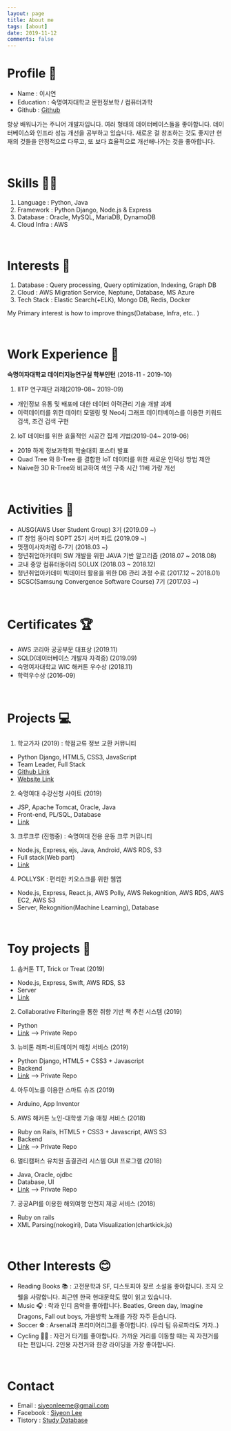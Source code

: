 ```yaml
---
layout: page
title: About me
tags: [about]
date: 2019-11-12
comments: false
---
```

# Profile 🐼
* Name : 이시연
* Education : 숙명여자대학교 문헌정보학 / 컴퓨터과학
* Github : [Github](github.com/siyeons)

항상 배워나가는 주니어 개발자입니다. 
여러 형태의 데이터베이스들을 좋아합니다. 데이터베이스와 인프라 성능 개선을 공부하고 있습니다. 
새로운 걸 창조하는 것도 좋지만 현재의 것들을 안정적으로 다루고, 또 보다 효율적으로 개선해나가는 것을 좋아합니다.

&nbsp;
# Skills 👩‍💻
1. Language : Python, Java
2. Framework : Python Django, Node.js & Express
3. Database : Oracle, MySQL, MariaDB, DynamoDB
4. Cloud Infra : AWS

&nbsp;
# Interests 📖
1. Database : Query processing, Query optimization, Indexing, Graph DB
2. Cloud : AWS Migration Service, Neptune, Database, MS Azure
3. Tech Stack : Elastic Search(+ELK), Mongo DB, Redis, Docker

My Primary interest is how to improve things(Database, Infra, etc.. )

&nbsp;
# Work Experience 📝
<b>숙명여자대학교 데이터지능연구실 학부인턴</b> (2018-11 - 2019-10) 

1. IITP 연구재단 과제(2019-08~ 2019-09)
- 개인정보 유통 및 배포에 대한 데이터 이력관리 기술 개발 과제
- 이력데이터를 위한 데이터 모델링 및 Neo4j 그래프 데이터베이스를 이용한 키워드 검색, 조건 검색 구현
&nbsp;
2. IoT 데이터를 위한 효율적인 시공간 집계 기법(2019-04~ 2019-06)
- 2019 하계 정보과학회 학술대회 포스터 발표
- Quad Tree 와 B-Tree 를 결합한 IoT 데이터를 위한 새로운 인덱싱 방법 제안
- Naive한 3D R-Tree와 비교하여 색인 구축 시간 11배 가량 개선

&nbsp;
# Activities 👥
* AUSG(AWS User Student Group) 3기 (2019.09 ~)
* IT 창업 동아리 SOPT 25기 서버 파트 (2019.09 ~)
* 멋쟁이사자처럼 6-7기 (2018.03 ~)
* 청년취업아카데미 SW 개발을 위한 JAVA 기반 알고리즘 (2018.07 ~ 2018.08)
* 교내 중앙 컴퓨터동아리 SOLUX (2018.03 ~ 2018.12)
* 청년취업아카데미 빅데이터 활용을 위한 DB 관리 과정 수료 (2017.12 ~ 2018.01)
* SCSC(Samsung Convergence Software Course) 7기 (2017.03 ~)

&nbsp;
# Certificates 🏆
* AWS 코리아 공공부문 대표상 (2019.11)
* SQLD(데이터베이스 개발자 자격증) (2019.09)
* 숙명여자대학교 WIC 해커톤 우수상 (2018.11)
* 학력우수상 (2016-09)

&nbsp;
# Projects 💻
1. 학교가자 (2019) : 학점교류 정보 교환 커뮤니티
- Python Django, HTML5, CSS3, JavaScript
- Team Leader, Full Stack
- [Github Link](https://github.com/siyeons/gotoSchool)
- [Website Link](http://schoolgaza.herokuapp.com) 

2. 숙명여대 수강신청 사이트 (2019)  
- JSP, Apache Tomcat, Oracle, Java
- Front-end, PL/SQL, Database
- [Link](https://github.com/siyeons/classRegister)

3. 크루크루 (진행중) : 숙명여대 전용 운동 크루 커뮤니티
- Node.js, Express, ejs, Java, Android, AWS RDS, S3
- Full stack(Web part)
- [Link](https://github.com/CREW-CREW/CREW-CREW-SERVER)

4. POLLYSK : 편리한 키오스크를 위한 웹앱
- Node.js, Express, React.js, AWS Polly, AWS Rekognition, AWS RDS, AWS EC2, AWS S3
- Server, Rekognition(Machine Learning), Database

&nbsp;
# Toy projects 🤖
1. 솝커톤 TT, Trick or Treat (2019)
- Node.js, Express, Swift, AWS RDS, S3
- Server
- [Link](https://github.com/siyeons/SOPTKATHON-TT-SERVER)

2. Collaborative Filtering을 통한 취향 기반 책 추천 시스템 (2019)
- Python
- [Link](https://github.com/siyeons/bookRecommendation) --> Private Repo

3. 뉴비톤 래퍼-비트메이커 매칭 서비스 (2019)
- Python Django, HTML5 + CSS3 + Javascript 
- Backend
- [Link](https://github.com/siyeons/letsGetit) --> Private Repo

4. 아두이노를 이용한 스마트 슈즈 (2019)
- Arduino, App Inventor

5. AWS 해커톤 노인-대학생 기술 매칭 서비스 (2018)
- Ruby on Rails, HTML5 + CSS3 + Javascript, AWS S3
- Backend
- [Link](https://github.com/siyeons/wonderWomany) --> Private Repo

6. 멀티캠퍼스 유치원 출결관리 시스템 GUI 프로그램 (2018)
- Java, Oracle, ojdbc
- Database, UI
- [Link](https://github.com/siyeons/mulcamKindergarten) --> Private Repo

7. 공공API를 이용한 해외여행 안전지 제공 서비스 (2018)
- Ruby on rails
- XML Parsing(nokogiri), Data Visualization(chartkick.js)

&nbsp;
# Other Interests 😊
* Reading Books 📚 : 고전문학과 SF, 디스토피아 장르 소설을 좋아합니다. 조지 오웰을 사랑합니다. 최근엔 한국 현대문학도 많이 읽고 있습니다. 
* Music 🎧 : 락과 인디 음악을 좋아합니다. Beatles, Green day, Imagine Dragons, Fall out boys, 가을방학 노래를 가장 자주 듣습니다.
* Soccer ⚽️ : Arsenal과 프리미어리그를 좋아합니다. (우리 팀 유로파라도 가자..)
* Cycling 🚴‍♀️ : 자전거 타기를 좋아합니다. 가까운 거리를 이동할 때는 꼭 자전거를 타는 편입니다. 2인용 자전거와 한강 라이딩을 가장 좋아합니다.

&nbsp;
# Contact
* Email : siyeonleeme@gmail.com
* Facebook : [Siyeon Lee](https://www.facebook.com/sianlee1114)
* Tistory : [Study Database](https://heetorydb.tistory.com)
